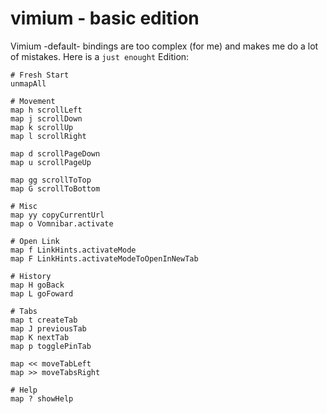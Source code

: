 # vimium - basic edition

Vimium -default- bindings are too complex (for me) and makes me do a lot of mistakes. Here is a `just enought` Edition:

```shell
# Fresh Start
unmapAll

# Movement
map h scrollLeft
map j scrollDown
map k scrollUp
map l scrollRight

map d scrollPageDown
map u scrollPageUp

map gg scrollToTop
map G scrollToBottom

# Misc
map yy copyCurrentUrl
map o Vomnibar.activate

# Open Link
map f LinkHints.activateMode
map F LinkHints.activateModeToOpenInNewTab

# History
map H goBack
map L goFoward

# Tabs
map t createTab
map J previousTab
map K nextTab
map p togglePinTab

map << moveTabLeft
map >> moveTabsRight

# Help
map ? showHelp
```
